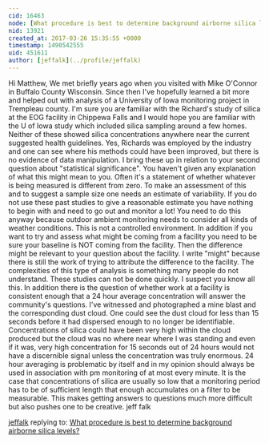 ```yaml
---
cid: 16463
node: [What procedure is best to determine background airborne silica levels?](../notes/mathew/02-10-2017/what-procedure-is-best-to-determine-background-airborne-silica-levels)
nid: 13921
created_at: 2017-03-26 15:35:55 +0000
timestamp: 1490542555
uid: 451611
author: [jeffalk](../profile/jeffalk)
---
```


Hi Matthew,  We met briefly years ago when you visited with Mike O'Connor in Buffalo County Wisconsin. Since then I've hopefully learned a bit more and helped out with analysis of a University of Iowa monitoring project in Trempleau county. I'm sure you are familiar with the Richard's study of silica at the EOG facility in Chippewa Falls and I would hope you are familiar with the U of Iowa study which included silica sampling around a few homes. Neither of these showed silica concentrations anywhere near the current suggested health guidelines. Yes, Richards was employed by the industry and one can see where his methods could have been improved, but there is no evidence of data manipulation. I bring these up in relation to your second question about "statistical significance". You haven't given any explanation of what this might mean to you. Often it's a statement of whether whatever is being measured is different from zero. To make an assessment of this and to suggest a sample size one needs an estimate of variability. If you do not use these past studies to give a reasonable estimate you have nothing to begin with and need to go out and monitor a lot!  You need to do this anyway because outdoor ambient monitoring needs to consider all kinds of weather conditions. This is not a controlled environment. In addition if you want to try and assess what might be coming from a facility you need to be sure your baseline is NOT coming from the facility. Then the difference might be relevant to your question about the facility. I write "might" because there is still the work of trying to attribute the difference to the facility. The complexities of this type of analysis is something many people do not understand. These studies can not be done quickly.  I suspect you know all this. 
In addition there is the question of whether work at a facility is consistent enough that a 24 hour average concentration will answer the community's questions. I've witnessed and photographed a mine blast and the corresponding dust cloud. One could see the dust cloud for less than 15 seconds before it had dispersed enough to no longer be identifiable. Concentrations of silica could have been very high within the cloud produced but the cloud was no where near where I was standing and even if it was, very high concentration for 15 seconds out of 24 hours would not have a discernible signal unless the concentration was truly enormous. 24 hour averaging is problematic by itself and in my opinion should always be used in association with pm monitoring of at most every minute. 
It is the case that concentrations of silica are usually so low that a monitoring period has to be of sufficient length that enough accumulates on a filter to be measurable. This makes getting answers to questions much more difficult but also pushes one to be creative.
jeff falk

[jeffalk](../profile/jeffalk) replying to: [What procedure is best to determine background airborne silica levels?](../notes/mathew/02-10-2017/what-procedure-is-best-to-determine-background-airborne-silica-levels)

